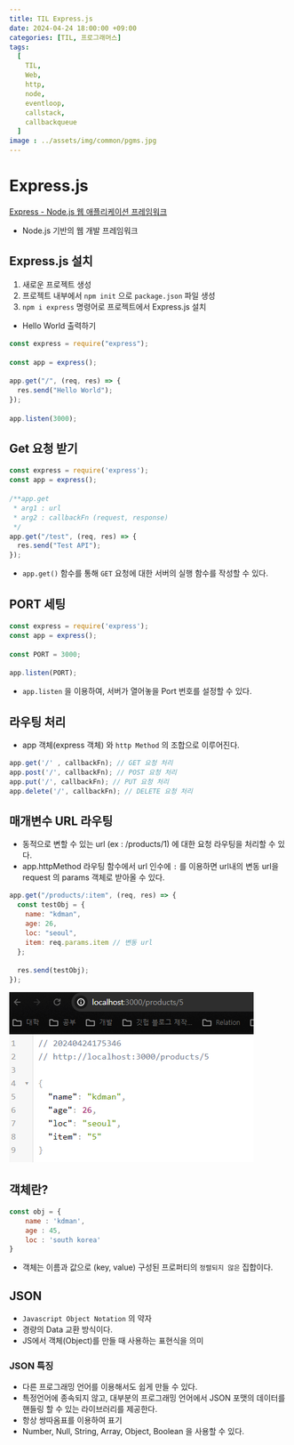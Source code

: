 ```yaml
---
title: TIL Express.js
date: 2024-04-24 18:00:00 +09:00
categories: [TIL, 프로그래머스]
tags:
  [
    TIL,
    Web,
    http,
    node,
    eventloop,
    callstack,
    callbackqueue
  ]
image : ../assets/img/common/pgms.jpg
---
```


# Express.js

[Express - Node.js 웹 애플리케이션 프레임워크](https://expressjs.com/ko)

- Node.js 기반의 웹 개발 프레임워크

## Express.js 설치

1. 새로운 프로젝트 생성
2. 프로젝트 내부에서 `npm init` 으로 `package.json` 파일 생성
3. `npm i express` 명령어로 프로젝트에서 Express.js 설치

- Hello World 출력하기

```jsx
const express = require("express");

const app = express();

app.get("/", (req, res) => {
  res.send("Hello World");
});

app.listen(3000);

```

## Get 요청 받기

```jsx
const express = require('express');
const app = express();

/**app.get
 * arg1 : url 
 * arg2 : callbackFn (request, response)
 */
app.get("/test", (req, res) => {
  res.send("Test API");
});
```

- `app.get()` 함수를 통해 `GET` 요청에 대한 서버의 실행 함수를 작성할 수 있다.

## PORT 세팅

```jsx
const express = require('express');
const app = express();

const PORT = 3000;

app.listen(PORT);
```

- `app.listen` 을 이용하여, 서버가 열어놓을 Port 번호를 설정할 수 있다.

## 라우팅 처리

- app 객체(express 객체) 와 `http Method` 의 조합으로 이루어진다.

```jsx
app.get('/' , callbackFn); // GET 요청 처리
app.post('/', callbackFn); // POST 요청 처리
app.put('/', callbackFn); // PUT 요청 처리
app.delete('/', callbackFn); // DELETE 요청 처리
```

## 매개변수 URL 라우팅

- 동적으로 변할 수 있는 url (ex : /products/1) 에 대한 요청 라우팅을 처리할 수 있다.
- app.httpMethod 라우팅 함수에서 url 인수에 `:` 를 이용하면 url내의 변동 url을 request 의 params 객체로 받아올 수 있다.

```jsx
app.get("/products/:item", (req, res) => {
  const testObj = {
    name: "kdman",
    age: 26,
    loc: "seoul",
    item: req.params.item // 변동 url
  };

  res.send(testObj);
});
```

![req-params](../assets/img/post/2024-04-24/req.params.png)

## 객체란?

```jsx
const obj = {
	name : 'kdman',
	age : 45,
	loc : 'south korea'
}
```

- 객체는 이름과 값으로 (key, value) 구성된 프로퍼티의 `정렬되지 않은` 집합이다.

## JSON

- `Javascript Object Notation` 의 약자
- 경량의 Data 교환 방식이다.
- JS에서 객체(Object)를 만들 때 사용하는 표현식을 의미

### JSON 특징

- 다른 프로그래밍 언어를 이용해서도 쉽게 만들 수 있다.
- 특정언어에 종속되지 않고, 대부분의 프로그래밍 언어에서 JSON 포맷의 데이터를 핸들링 할 수 있는 라이브러리를 제공한다.
- 항상 쌍따옴표를 이용하여 표기
- Number, Null, String, Array, Object, Boolean 을 사용할 수 있다.